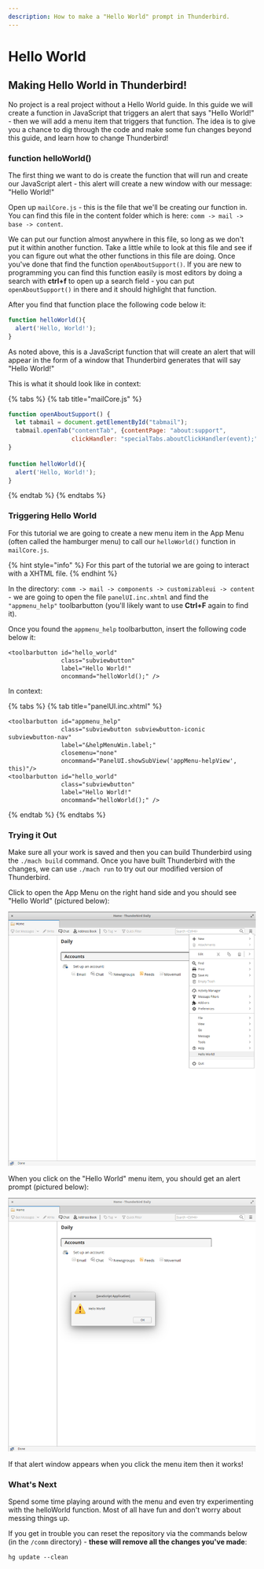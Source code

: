 ```yaml
---
description: How to make a "Hello World" prompt in Thunderbird.
---
```


# Hello World

## Making Hello World in Thunderbird!

No project is a real project without a Hello World guide. In this guide we will create a function in JavaScript that triggers an alert that says "Hello World!" - then we will add a menu item that triggers that function. The idea is to give you a chance to dig through the code and make some fun changes beyond this guide, and learn how to change Thunderbird!

### function helloWorld\(\)

The first thing we want to do is create the function that will run and create our JavaScript alert - this alert will create a new window with our message: "Hello World!"

Open up `mailCore.js` - this is the file that we'll be creating our function in. You can find this file in the content folder which is here: `comm -> mail -> base -> content`.

We can put our function almost anywhere in this file, so long as we don't put it within another function. Take a little while to look at this file and see if you can figure out what the other functions in this file are doing. Once you've done that find the function `openAboutSupport()`. If you are new to programming you can find this function easily is most editors by doing a search with **ctrl+f** to open up a search field - you can put `openAboutSupport()` in there and it should highlight that function.

After you find that function place the following code below it:

```javascript
function helloWorld(){
  alert('Hello, World!');
}
```

As noted above, this is a JavaScript function that will create an alert that will appear in the form of a window that Thunderbird generates that will say "Hello World!"

This is what it should look like in context:

{% tabs %}
{% tab title="mailCore.js" %}
```javascript
function openAboutSupport() {
  let tabmail = document.getElementById("tabmail");
  tabmail.openTab("contentTab", {contentPage: "about:support",
                  clickHandler: "specialTabs.aboutClickHandler(event);" });
}

function helloWorld(){
  alert('Hello, World!');
}
```
{% endtab %}
{% endtabs %}

### Triggering Hello World

For this tutorial we are going to create a new menu item in the App Menu \(often called the hamburger menu\) to call our `helloWorld()` function in `mailCore.js`.

{% hint style="info" %}
For this part of the tutorial we are going to interact with a XHTML file.
{% endhint %}

In the directory: `comm -> mail -> components -> customizableui -> content` - we are going to open the file `panelUI.inc.xhtml` and find the `"appmenu_help"` toolbarbutton \(you'll likely want to use **Ctrl+F** again to find it\).

Once you found the `appmenu_help` toolbarbutton, insert the following code below it:

```markup
<toolbarbutton id="hello_world"
               class="subviewbutton"
               label="Hello World!"
               oncommand="helloWorld();" />
```

In context:

{% tabs %}
{% tab title="panelUI.inc.xhtml" %}
```markup
<toolbarbutton id="appmenu_help"
               class="subviewbutton subviewbutton-iconic subviewbutton-nav"
               label="&helpMenuWin.label;"
               closemenu="none"
               oncommand="PanelUI.showSubView('appMenu-helpView', this)"/>
<toolbarbutton id="hello_world"
               class="subviewbutton"
               label="Hello World!"
               oncommand="helloWorld();" />
```
{% endtab %}
{% endtabs %}

### Trying it Out

Make sure all your work is saved and then you can build Thunderbird using the `./mach build` command. Once you have built Thunderbird with the changes, we can use `./mach run` to try out our modified version of Thunderbird.

Click to open the App Menu on the right hand side and you should see "Hello World" \(pictured below\):

![Hello World in the App Menu](../.gitbook/assets/hello_world_menu_item.png)

When you click on the "Hello World" menu item, you should get an alert prompt \(pictured below\):

![](../.gitbook/assets/hello_world_pop_up.png)

If that alert window appears when you click the menu item then it works!

### What's Next

Spend some time playing around with the menu and even try experimenting with the helloWorld function. Most of all have fun and don't worry about messing things up.

If you get in trouble you can reset the repository via the commands below \(in the `/comm` directory\) - **these will remove all the changes you've made**:

```text
hg update --clean
```

